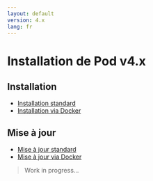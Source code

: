 ```yaml
---
layout: default
version: 4.x
lang: fr
---
```


# Installation de Pod v4.x

## Installation

* [Installation standard](install_standalone_fr)
* [Installation via Docker](install_docker_fr)

## Mise à jour

* [Mise à jour standard](upgrade_standalone_fr)
* [Mise à jour via Docker](upgrade_docker)

> Work in progress...
